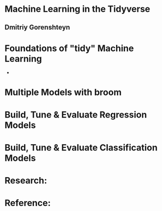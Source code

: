 # Machine Learning in the Tidyverse
## Dmitriy Gorenshteyn

# Foundations of "tidy" Machine Learning
- 


# Multiple Models with broom

# Build, Tune & Evaluate Regression Models

# Build, Tune & Evaluate Classification Models

# Research:

# Reference:
